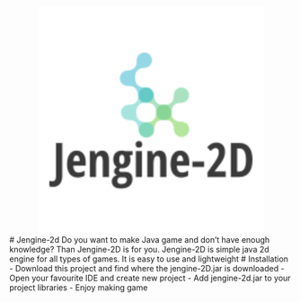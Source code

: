 <div style="text-align:center"><img src="/images/logo.png" /></div>
# Jengine-2d
Do you want to make Java game and don’t have enough knowledge? Than Jengine-2D is for you. Jengine-2D is simple java 2d engine for all types of games. It is easy to use and lightweight  
# Installation
- Download this project and find where the jengine-2D.jar is downloaded
- Open your favourite IDE and create new project
- Add jengine-2d.jar to your project libraries
- Enjoy making game

